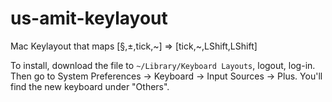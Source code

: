 # us-amit-keylayout
Mac Keylayout that maps [§,±,tick,~] => [tick,~,LShift,LShift]

To install, download the file to `~/Library/Keyboard Layouts`, logout, log-in.
Then go to System Preferences -> Keyboard -> Input Sources -> Plus.
You'll find the new keyboard under "Others".
